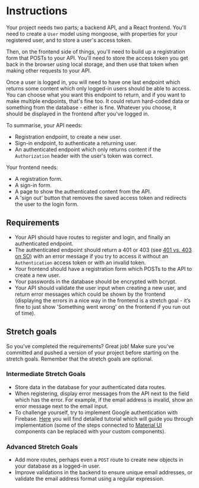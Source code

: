 # Instructions 
Your project needs two parts; a backend API, and a React frontend. You'll need to create a `User` model using mongoose, with properties for your registered user, and to store a user's access token.

Then, on the frontend side of things, you'll need to build up a registration form that POSTs to your API. You'll need to store the access token you get back in the browser using local storage, and then use that token when making other requests to your API.

Once a user is logged in, you will need to have one last endpoint which returns some content which only logged-in users should be able to access. You can choose what you want this endpoint to return, and if you want to make multiple endpoints, that's fine too. It could return hard-coded data or something from the database - either is fine. Whatever you choose, it should be displayed in the frontend after you've logged in.

To summarise, your API needs:
- Registration endpoint, to create a new user.
- Sign-in endpoint, to authenticate a returning user.
- An authenticated endpoint which only returns content if the `Authorization` header with the user's token was correct.

Your frontend needs:
- A registration form.
- A sign-in form.
- A page to show the authenticated content from the API.
- A 'sign out' button that removes the saved access token and redirects the user to the login form.

## Requirements
- Your API should have routes to register and login, and finally an authenticated endpoint.
- The authenticated endpoint should return a 401 or 403 (see [401 vs. 403 on SO](https://stackoverflow.com/questions/3297048/403-forbidden-vs-401-unauthorized-http-responses)) with an error message if you try to access it without an `Authentication` access token or with an invalid token.
- Your frontend should have a registration form which POSTs to the API to create a new user.
- Your passwords in the database should be encrypted with bcrypt.
- Your API should validate the user input when creating a new user, and return error messages which could be shown by the frontend (displaying the errors in a nice way in the frontend is a stretch goal - it’s fine to just show 'Something went wrong' on the frontend if you run out of time).

## Stretch goals
So you’ve completed the requirements? Great job! Make sure you've committed and pushed a version of your project before starting on the stretch goals. Remember that the stretch goals are optional.

### Intermediate Stretch Goals
- Store data in the database for your authenticated data routes.
- When registering, display error messages from the API next to the field which has the error. For example, if the email address is invalid, show an error message next to the email input.
- To challenge yourself, try to implement Google authentication with Firebase. [Here](https://www.freecodecamp.org/news/react-firebase-authentication-and-crud-operations/) you will find detailed tutorial which will guide you through implementation (some of the steps connected to [Material UI](https://mui.com/) components can be replaced with your custom components).


### Advanced Stretch Goals
- Add more routes, perhaps even a `POST` route to create new objects in your database as a logged-in user.
- Improve validations in the backend to ensure unique email addresses, or validate the email address format using a regular expression.
